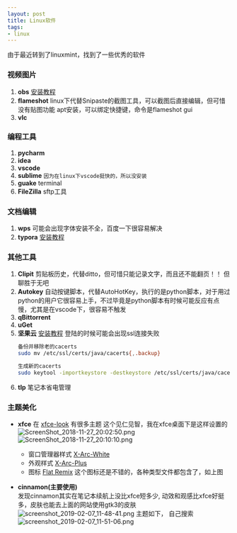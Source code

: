 ```yaml
---
layout: post
title: Linux软件
tags:
- linux
---
```


由于最近转到了linuxmint，找到了一些优秀的软件
<!--more-->
### 视频图片

1. **obs** [安装教程](https://github.com/obsproject/obs-studio/wiki/Install-Instructions#linux)
2. **flameshot** 
    linux下代替Snipaste的截图工具，可以截图后直接编辑，但可惜没有贴图功能
    apt安装，可以绑定快捷键，命令是flameshot gui
3. **vlc**
   
### 编程工具

1. **pycharm**
2. **idea**
3. **vscode**
4. **sublime** `因为在linux下vscode挺快的，所以没安装`
5. **guake** terminal
6. **FileZilla** sftp工具
   
### 文档编辑

1. **wps**
    可能会出现字体安装不全，百度一下很容易解决
2. **typora** [安装教程](https://support.typora.io/Typora-on-Linux/)

### 其他工具

1. **Clipit** 
    剪贴板历史，代替ditto，但可惜只能记录文字，而且还不能翻页！！
    但聊胜于无吧
2. **Autokey**
    自动按键脚本，代替AutoHotKey，执行的是python脚本，对于用过python的用户它很容易上手，不过毕竟是python脚本有时候可能反应有点慢，尤其是在vscode下，很容易不触发
3. **qBittorrent**
4. **uGet**
5. **坚果云** [安装教程](https://www.jianguoyun.com/s/downloads/linux) 
    登陆的时候可能会出现ssl连接失败
    ```bash
    备份并移除老的cacerts
    sudo mv /etc/ssl/certs/java/cacerts{,.backup}

    生成新的cacerts
    sudo keytool -importkeystore -destkeystore /etc/ssl/certs/java/cacerts -deststoretype jks -deststorepass changeit -srckeystore /etc/ssl/certs/java/cacerts.backup -srcstoretype pkcs12 -srcstorepass changeit
    ```
6. **tlp** 笔记本省电管理

### 主题美化

- **xfce**
在 [xfce-look](https://www.xfce-look.org/browse/cat/135/) 有很多主题
这个见仁见智，我在xfce桌面下是这样设置的
![ScreenShot_2018-11-27_20:02:50.png](https://i.loli.net/2018/11/27/5bfd32c1292ee.png)
![ScreenShot_2018-11-27_20:10:10.png](https://i.loli.net/2018/11/27/5bfd34384155b.png)
  - 窗口管理器样式 [X-Arc-White](https://www.xfce-look.org/p/1167049/)
  - 外观样式 [X-Arc-Plus](https://www.xfce-look.org/p/1167049/)
  - 图标 [Flat Remix](https://www.xfce-look.org/p/1012430/)
    这个图标还是不错的，各种类型文件都包含了，如上图

- **cinnamon(主要使用)**  
发现cinnamon其实在笔记本续航上没比xfce短多少, 动效和观感比xfce好挺多，皮肤也能去上面的网站使用gtk3的皮肤
![screenshot_2019-02-07_11-48-41.png](https://i.loli.net/2019/02/07/5c5baaa4e527a.png)
主题如下， 自己搜索
![screenshot_2019-02-07_11-51-06.png](https://i.loli.net/2019/02/07/5c5bab31867bc.png)